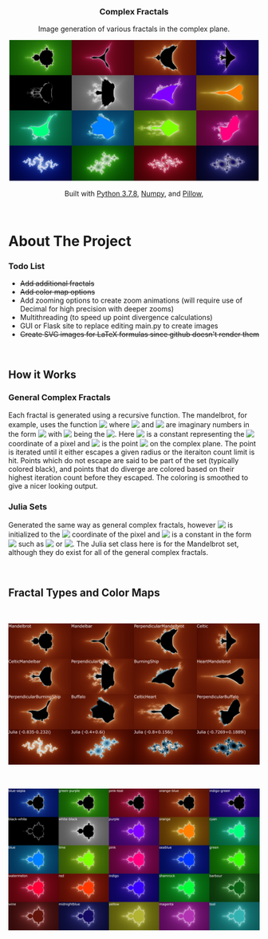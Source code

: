 <!-- Project Header -->

<br />
<p align="center">

  <h3 align="center">Complex Fractals</h3>

  <p align="center">
    Image generation of various fractals in the complex plane.
    <!-- TODO: create some high rez images for an imgur gallery?
    <br />
    <a href="https://imgur.com/gallery/jqMogwz"><strong>4000x4000 Example Output Images »</strong></a>
    <br />
    TODO end -->
  </p>
</p>

<p align="center">
  <img src="Images\OutputExamples.png" alt="Line Examples" width="500">
</p>

<p align="center">Built with 
  <a href="https://www.python.org/downloads/release/python-378/">Python 3.7.8</a>, 
  <a href="https://numpy.org/">Numpy</a>, and
  <a href="https://pillow.readthedocs.io/en/stable/">Pillow</a>, 
</p>

<br>


# About The Project

### Todo List
- <del>Add additional fractals</del>
- <del>Add color map options</del>
- Add zooming options to create zoom animations (will require use of Decimal for high precision with deeper zooms)
- Multithreading (to speed up point divergence calculations)
- GUI or Flask site to replace editing main.py to create images
- <del>Create SVG images for LaTeX formulas since github doesn't render them</del>

<br>

## How it Works

### General Complex Fractals
Each fractal is generated using a recursive function. The mandelbrot, for example, uses the function <!-- $\color{#83a598}f_{c}(z) = z^{2}+c$ --> <img style="transform: translateY(0.1em); background: none;" src="https://render.githubusercontent.com/render/math?math=%5Ccolor%7B%2383a598%7Df_%7Bc%7D(z)%20%3D%20z%5E%7B2%7D%2Bc"> where <!-- $\color{#83a598}f_i$ --> <img style="transform: translateY(0.1em); background: none;" src="https://render.githubusercontent.com/render/math?math=%5Ccolor%7B%2383a598%7Df_i"> and <!-- $\color{#83a598}c$ --> <img style="transform: translateY(0.1em); background: none;" src="https://render.githubusercontent.com/render/math?math=%5Ccolor%7B%2383a598%7Dc"> are imaginary numbers in the form <!-- $\color{#83a598}a+bi$ --> <img style="transform: translateY(0.1em); background: none;" src="https://render.githubusercontent.com/render/math?math=%5Ccolor%7B%2383a598%7Da%2Bbi"> with <!-- $\color{#83a598}i$ --> <img style="transform: translateY(0.1em); background: none;" src="https://render.githubusercontent.com/render/math?math=%5Ccolor%7B%2383a598%7Di"> being the <!-- $\color{#83a598}\sqrt{-1}$ --> <img style="transform: translateY(0.1em); background: none;" src="https://render.githubusercontent.com/render/math?math=%5Ccolor%7B%2383a598%7D%5Csqrt%7B-1%7D">. Here <!-- $\color{#83a598}c$ --> <img style="transform: translateY(0.1em); background: none;" src="https://render.githubusercontent.com/render/math?math=%5Ccolor%7B%2383a598%7Dc"> is a constant representing the <!-- $\color{#83a598}(Re, Im)$ --> <img style="transform: translateY(0.1em); background: none;" src="https://render.githubusercontent.com/render/math?math=%5Ccolor%7B%2383a598%7D(Re%2C%20Im)"> coordinate of a pixel and <!-- $\color{#83a598}z_0$ --> <img style="transform: translateY(0.1em); background: none;" src="https://render.githubusercontent.com/render/math?math=%5Ccolor%7B%2383a598%7Dz_0"> is the point <!-- $\color{#83a598}(0,0)$ --> <img style="transform: translateY(0.1em); background: none;" src="https://render.githubusercontent.com/render/math?math=%5Ccolor%7B%2383a598%7D(0%2C0)"> on the complex plane. The point is iterated until it either escapes a given radius or the iteraiton count limit is hit. Points which do not escape are said to be part of the set (typically colored black), and points that do diverge are colored based on their highest iteration count before they escaped. The coloring is smoothed to give a nicer looking output.

### Julia Sets
Generated the same way as general complex fractals, however <!-- $\color{#83a598}z_0$ --> <img style="transform: translateY(0.1em); background: none;" src="https://render.githubusercontent.com/render/math?math=%5Ccolor%7B%2383a598%7Dz_0"> is initialized to the <!-- $\color{#83a598}(Re, Im)$ --> <img style="transform: translateY(0.1em); background: none;" src="https://render.githubusercontent.com/render/math?math=%5Ccolor%7B%2383a598%7D(Re%2C%20Im)"> coordinate of the pixel and <!-- $\color{#83a598}c$ --> <img style="transform: translateY(0.1em); background: none;" src="https://render.githubusercontent.com/render/math?math=%5Ccolor%7B%2383a598%7Dc"> is a constant in the form <!-- $\color{#83a598}a+bi$ --> <img style="transform: translateY(0.1em); background: none;" src="https://render.githubusercontent.com/render/math?math=%5Ccolor%7B%2383a598%7Da%2Bbi"> such as <!-- $\color{#83a598}-0.7269+0.1889i$ --> <img style="transform: translateY(0.1em); background: none;" src="https://render.githubusercontent.com/render/math?math=%5Ccolor%7B%2383a598%7D-0.7269%2B0.1889i"> or <!-- $\color{#83a598}-0.4+0.6i$ --> <img style="transform: translateY(0.1em); background: none;" src="https://render.githubusercontent.com/render/math?math=%5Ccolor%7B%2383a598%7D-0.4%2B0.6i">. The Julia set class here is for the Mandelbrot set, although they do exist for all of the general complex fractals.

<br>


## Fractal Types and Color Maps
<br>

<p align="left">
  <img src="Images\FractalTypes.png" alt="Line Examples" width="1000">
</p>

<br>

<p align="left">
  <img src="Images\ColorOptions.png" alt="Line Examples" width="1250">
</p>

<br>